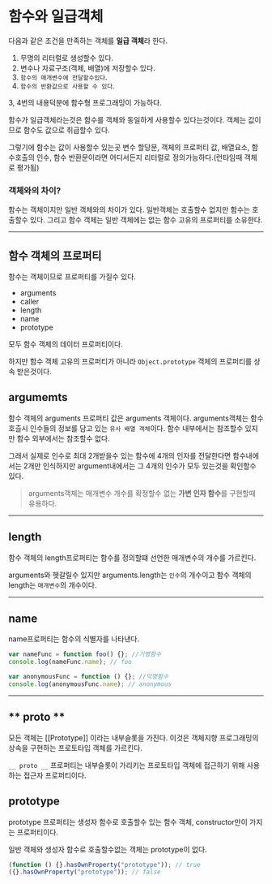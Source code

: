 # 함수와 일급객체

다음과 같은 조건을 만족하는 객체를 **일급 객체**라 한다.

1. 무명의 리터럴로 생성할수 있다.
2. 변수나 자료구조(객체, 배열)에 저장할수 있다.
3. `함수의 매개변수에 전달할수있다`.
4. `함수의 반환값으로 사용할 수 있다`.

3, 4번의 내용덕분에 함수형 프로그래밍이 가능하다.

함수가 일급객체라는것은 함수를 객체와 동일하게 사용할수 있다는것이다.
객체는 값이므로 함수도 값으로 취급할수 있다.

그렇기에 함수는 값이 사용할수 있는곳 변수 할당문, 객체의 프로퍼티 값, 배열요소, 함수호출의 인수, 함수 반환문이라면 어디서든지 리터럴로 정의가능하다.(런타임때 객체로 평가됨)

### 객체와의 차이?

함수는 객체이지만 일반 객체와의 차이가 있다. 일반객체는 호출할수 없지만 함수는 호출할수 있다. 그리고 함수 객체는 일반 객체에는 없는 함수 고유의 프로퍼티를 소유한다.

---

## 함수 객체의 프로퍼티

함수는 객체이므로 프로퍼티를 가질수 있다.

- arguments
- caller
- length
- name
- prototype

모두 함수 객체의 데이터 프로퍼티이다.

하지만 함수 객체 고유의 프로퍼티가 아니라 `Object.prototype` 객체의 프로퍼티를 상속 받은것이다.

## argumemts

함수 객체의 arguments 프로퍼티 값은 arguments 객체이다. arguments객체는 함수 호츨시 인수들의 정보를 담고 있는 `유사 배열 객체`이다. 함수 내부에서는 참조할수 있지만 함수 외부에서는 참조할수 없다.

그래서 실제로 인수로 최대 2개받을수 있는 함수에 4개의 인자를 전달한다면 함수내에서는 2개만 인식하지만 argument내에서는 그 4개의 인수가 모두 있는것을 확인할수 있다.

> arguments객체는 매개변수 개수를 확정할수 없는 **가변 인자 함수**를 구현할때 유용하다.

---

## length

함수 객체의 length프로퍼티는 함수를 정의할떄 선언한 매개변수의 개수를 가르킨다.

arguments와 헷갈릴수 있지만 arguments.length는 `인수`의 개수이고 함수 객체의 length는 `매개변수`의 개수이다.

---

## name

name프로퍼티는 함수의 식별자를 나타낸다.

```jsx
var nameFunc = function foo() {}; //기명함수
console.log(nameFunc.name); // foo

var anonymousFunc = function () {}; //익명함수
console.log(anonymousFunc.name); // anonymous
```

---

## ** proto **

모든 객체는 [[Prototype]] 이라는 내부슬롯을 가진다. 이것은 객체지향 프로그래밍의 상속을 구현하는 프로토타입 객체를 가르킨다.

`__ proto __` 프로퍼티는 내부슬롯이 가리키는 프로토타입 객체에 접근하기 위해 사용하는 접근자 프로퍼티이다.

## prototype

prototype 프로퍼티는 생성자 함수로 호출할수 있는 함수 객체, constructor만이 가지는 프로퍼티이다.

일반 객체와 생성자 함수로 호출할수없는 객체는 prototype이 없다.

```jsx
(function () {}.hasOwnProperty("prototype")); // true
({}.hasOwnProperty("prototype")); // false
```
